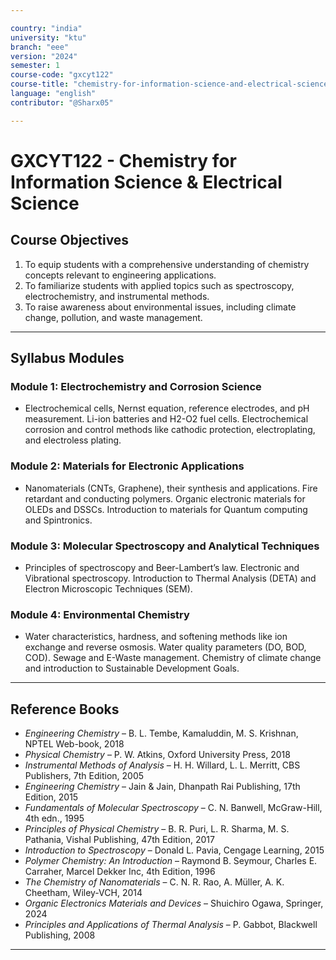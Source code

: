 ```yaml
---

country: "india"
university: "ktu"
branch: "eee"
version: "2024"
semester: 1
course-code: "gxcyt122"
course-title: "chemistry-for-information-science-and-electrical-science"
language: "english"
contributor: "@Sharx05"

---
```


# GXCYT122 - Chemistry for Information Science & Electrical Science

## Course Objectives

1.  To equip students with a comprehensive understanding of chemistry concepts relevant to engineering applications.
2.  To familiarize students with applied topics such as spectroscopy, electrochemistry, and instrumental methods.
3.  To raise awareness about environmental issues, including climate change, pollution, and waste management.

---

## Syllabus Modules

### Module 1: Electrochemistry and Corrosion Science

-   Electrochemical cells, Nernst equation, reference electrodes, and pH measurement. Li-ion batteries and H2-O2 fuel cells. Electrochemical corrosion and control methods like cathodic protection, electroplating, and electroless plating.

### Module 2: Materials for Electronic Applications

-   Nanomaterials (CNTs, Graphene), their synthesis and applications. Fire retardant and conducting polymers. Organic electronic materials for OLEDs and DSSCs. Introduction to materials for Quantum computing and Spintronics.

### Module 3: Molecular Spectroscopy and Analytical Techniques

-   Principles of spectroscopy and Beer-Lambert’s law. Electronic and Vibrational spectroscopy. Introduction to Thermal Analysis (DETA) and Electron Microscopic Techniques (SEM).

### Module 4: Environmental Chemistry

-   Water characteristics, hardness, and softening methods like ion exchange and reverse osmosis. Water quality parameters (DO, BOD, COD). Sewage and E-Waste management. Chemistry of climate change and introduction to Sustainable Development Goals.

---

## Reference Books

-   *Engineering Chemistry* – B. L. Tembe, Kamaluddin, M. S. Krishnan, NPTEL Web-book, 2018
-   *Physical Chemistry* – P. W. Atkins, Oxford University Press, 2018
-   *Instrumental Methods of Analysis* – H. H. Willard, L. L. Merritt, CBS Publishers, 7th Edition, 2005
-   *Engineering Chemistry* – Jain & Jain, Dhanpath Rai Publishing, 17th Edition, 2015
-   *Fundamentals of Molecular Spectroscopy* – C. N. Banwell, McGraw-Hill, 4th edn., 1995
-   *Principles of Physical Chemistry* – B. R. Puri, L. R. Sharma, M. S. Pathania, Vishal Publishing, 47th Edition, 2017
-   *Introduction to Spectroscopy* – Donald L. Pavia, Cengage Learning, 2015
-   *Polymer Chemistry: An Introduction* – Raymond B. Seymour, Charles E. Carraher, Marcel Dekker Inc, 4th Edition, 1996
-   *The Chemistry of Nanomaterials* – C. N. R. Rao, A. Müller, A. K. Cheetham, Wiley-VCH, 2014
-   *Organic Electronics Materials and Devices* – Shuichiro Ogawa, Springer, 2024
-   *Principles and Applications of Thermal Analysis* – P. Gabbot, Blackwell Publishing, 2008

---
